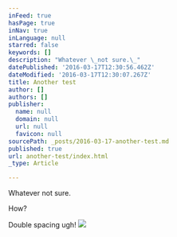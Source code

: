 ```yaml
---
inFeed: true
hasPage: true
inNav: true
inLanguage: null
starred: false
keywords: []
description: "Whatever \_not sure.\_"
datePublished: '2016-03-17T12:30:56.462Z'
dateModified: '2016-03-17T12:30:07.267Z'
title: Another test
author: []
authors: []
publisher:
  name: null
  domain: null
  url: null
  favicon: null
sourcePath: _posts/2016-03-17-another-test.md
published: true
url: another-test/index.html
_type: Article

---
```

Whatever  not sure. 

How? 

Double spacing ugh!
![](https://the-grid-user-content.s3-us-west-2.amazonaws.com/4edeb545-fc9b-4159-9e0b-06c2026ca2ba.jpg)